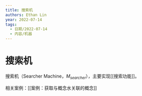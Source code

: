 ```yaml
---
title: 搜索机
authors: Ethan Lin
year: 2022-07-14 
tags:
  - 日期/2022-07-14 
  - 内容/机器 
---
```



# 搜索机





搜索机（Searcher Machine，$M_{searcher}$），主要实现[[搜索功能]]。

相关案例：[[案例：获取与概念水关联的概念]]

